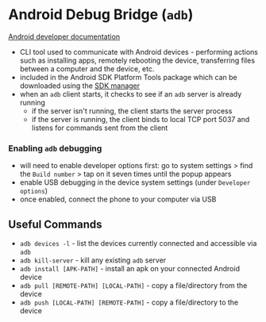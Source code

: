 # Android Debug Bridge (`adb`)

[Android developer documentation](https://developer.android.com/tools/adb)

- CLI tool used to communicate with Android devices - performing actions such as installing apps, remotely rebooting the device, transferring files between a computer and the device, etc.
- included in the Android SDK Platform Tools package which can be downloaded using the [SDK manager](https://developer.android.com/studio/intro/update?_gl=1*1mc64i8*_up*MQ..*_ga*MTE2MjI5OTI4Ny4xNzM3NDEzNzk1*_ga_6HH9YJMN9M*MTczNzQxMzc5NS4xLjAuMTczNzQxMzc5NS4wLjAuMTY3NDkzNjE4Mw..#sdk-manager)
- when an `adb` client starts, it checks to see if an `adb` server is already running
  - if the server isn't running, the client starts the server process
  - if the server is running, the client binds to local TCP port 5037 and listens for commands sent from the client
 
### Enabling `adb` debugging

- will need to enable developer options first: go to system settings > find the `Build number` > tap on it seven times until the popup appears
- enable USB debugging in the device system settings (under `Developer options`)
- once enabled, connect the phone to your computer via USB

## Useful Commands

- `adb devices -l` - list the devices currently connected and accessible via `adb`
- `adb kill-server` - kill any existing `adb` server
- `adb install [APK-PATH]` - install an apk on your connected Android device
- `adb pull [REMOTE-PATH] [LOCAL-PATH]` - copy a file/directory from the device
- `adb push [LOCAL-PATH] [REMOTE-PATH]` - copy a file/directory to the device
